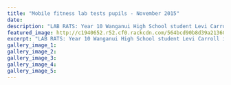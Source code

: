 ```yaml
---
title: "Mobile fitness lab tests pupils - November 2015"
date: 
description: "LAB RATS: Year 10 Wanganui High School student Levi Carroll is put through his paces by sport scientist Professor Steve Stannard while school mates look on in the Massey mobile laboratory yesterday."
featured_image: http://c1940652.r52.cf0.rackcdn.com/564bcd90b8d39a2136001acb/Levi-Carroll-Massey-mobile-sport-lab-18.11.15-chron.jpg
excerpt: "LAB RATS: Year 10 Wanganui High School student Levi Carroll is put through his paces by sport scientist Professor Steve Stannard while school mates look on in the Massey mobile laboratory yesterday."
gallery_image_1: 
gallery_image_2: 
gallery_image_3: 
gallery_image_4: 
gallery_image_5: 
---
```

